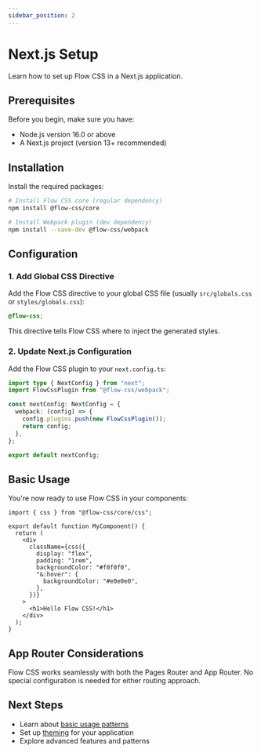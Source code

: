 ```yaml
---
sidebar_position: 2
---
```


# Next.js Setup

Learn how to set up Flow CSS in a Next.js application.

## Prerequisites

Before you begin, make sure you have:

- Node.js version 16.0 or above
- A Next.js project (version 13+ recommended)

## Installation

Install the required packages:

```bash
# Install Flow CSS core (regular dependency)
npm install @flow-css/core

# Install Webpack plugin (dev dependency)
npm install --save-dev @flow-css/webpack
```

## Configuration

### 1. Add Global CSS Directive

Add the Flow CSS directive to your global CSS file (usually `src/globals.css` or `styles/globals.css`):

```css
@flow-css;
```

This directive tells Flow CSS where to inject the generated styles.

### 2. Update Next.js Configuration

Add the Flow CSS plugin to your `next.config.ts`:

```ts
import type { NextConfig } from "next";
import FlowCssPlugin from "@flow-css/webpack";

const nextConfig: NextConfig = {
  webpack: (config) => {
    config.plugins.push(new FlowCssPlugin());
    return config;
  },
};

export default nextConfig;
```

## Basic Usage

You're now ready to use Flow CSS in your components:

```tsx
import { css } from "@flow-css/core/css";

export default function MyComponent() {
  return (
    <div
      className={css({
        display: "flex",
        padding: "1rem",
        backgroundColor: "#f0f0f0",
        "&:hover": {
          backgroundColor: "#e0e0e0",
        },
      })}
    >
      <h1>Hello Flow CSS!</h1>
    </div>
  );
}
```

## App Router Considerations

Flow CSS works seamlessly with both the Pages Router and App Router. No special configuration is needed for either routing approach.

## Next Steps

- Learn about [basic usage patterns](../usage)
- Set up [theming](../theming) for your application
- Explore advanced features and patterns
